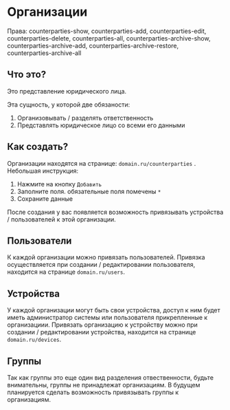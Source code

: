 
# Организации
<div class="hint warning mt-6">
Права: counterparties-show, counterparties-add, counterparties-edit, counterparties-delete, counterparties-all, counterparties-archive-show, counterparties-archive-add, counterparties-archive-restore, counterparties-archive-all
</div>

## Что это?

Это представление юридического лица.

Эта сущность, у которой две обязаности:

1. Организовывать / разделять ответственность
2. Представлять юридическое лицо со всеми его данными

## Как создать?

Организации находятся на странице:  `domain.ru/counterparties` . Небольшая инструкция:

1. Нажмите на кнопку `Добавить`
2. Заполните поля. обязательные поля помечены `*`&#x20;
3. Сохраните данные

После создания у вас появляется возможность привязывать устройства / пользователей к этой организации.

## Пользователи
К каждой организации можно привязать пользователей. Привязка осуществляется при создании / редактировании пользователя, находится на странице `domain.ru/users`.

## Устройства
У каждой организации могут быть свои устройства, доступ к ним будет иметь администратор системы или пользователя прикрепленные к организациии.
Привязать организацию к устройству можно при создании / редактировании устройства, находится на странице `domain.ru/devices`.

## Группы
Так как группы это еще один вид разделения отвественности, будьте внимательны, группы не принадлежат организациям. В будущем планируется сделать возможность привязывать группы к организациям.




